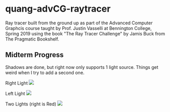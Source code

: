 # quang-advCG-raytracer
Ray tracer built from the ground up as part of the Advanced Computer Graphcis course taught by Prof. Justin Vasselli at Bennington College, Spring 2019 using the book "The Ray Tracer Challenge" by Jamis Buck from The Pragmatic Bookshelf.
## Midterm Progress

Shadows are done, but right now only supports 1 light source. Things get weird when I try to add a second one.

Right Light
![](https://i.imgur.com/zcGEOZo.png)


Left Light
![](https://i.imgur.com/zdU65lJ.png)


Two Lights (right is Red)
![](https://i.imgur.com/pIhi4j0.png)

